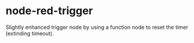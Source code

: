 # node-red-trigger
Slightly enhanced trigger node by using a function node to reset the timer (extinding timeout).


